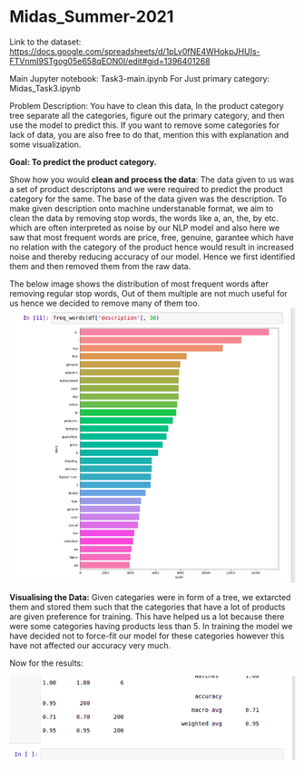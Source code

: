 # Midas_Summer-2021
Link to the dataset: https://docs.google.com/spreadsheets/d/1pLv0fNE4WHokpJHUIs-FTVnmI9STgog05e658qEON0I/edit#gid=1396401268

Main Jupyter notebook: Task3-main.ipynb
For Just primary category: Midas_Task3.ipynb

Problem Description: You have to clean this data, In the product category tree separate all the categories, figure out the primary category, and then use the model to predict this.
If you want to remove some categories for lack of data, you are also free to do that, mention this with explanation and some visualization.

**Goal: To predict the product category.**

Show how you would **clean and process the data**: The data given to us was a set of product descriptons and we were required to predict the product category for the same. The base of the data given was the description. To make given description onto machine understanable format, we aim to clean the data by removing stop words, the words like a, an, the, by etc. which are often interpreted as noise by our NLP model and also here we saw that most frequent words are price, free, genuine, garantee which have no relation with the category of the product hence would result in increased noise and thereby reducing accuracy of our model. Hence we first identified them and then removed them from the raw data. 

The below image shows the distribution of most frequent words after removing regular stop words, Out of them multiple are not much useful for us hence we decided to remove many of them too.
![alt text](https://github.com/shashank19107/Midas_Summer-2021/blob/main/Assets/Screenshot%20from%202021-04-10%2020-25-42.png?raw=true)

**Visualising the Data:** Given categaries were in form of a tree, we extarcted them and stored them such that the categories that have a lot of products are given preference for training. This have helped us a lot because there were some categories having products less than 5. In training the model we have decided not to force-fit our model for these categories however this have not affected our accuracy very much. 

Now for the results:

![alt text](https://github.com/shashank19107/Midas_Summer-2021/blob/main/Assets/Screenshot%20from%202021-04-10%2022-00-41.png?raw=true)
